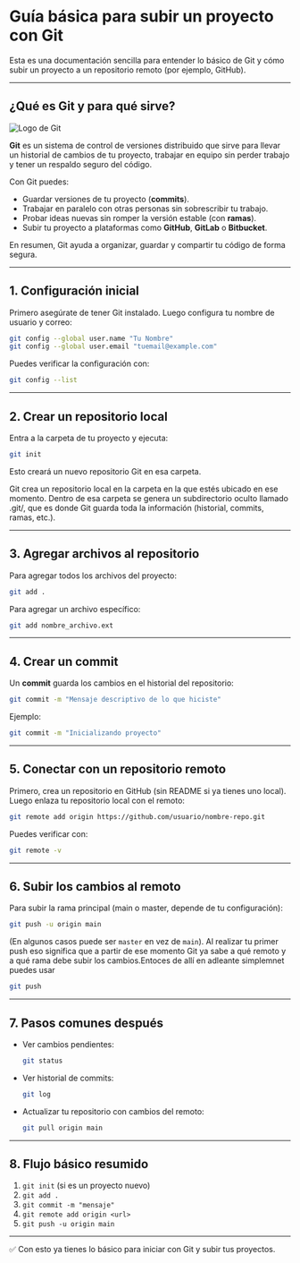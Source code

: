 # Guía básica para subir un proyecto con Git

Esta es una documentación sencilla para entender lo básico de Git y cómo subir un proyecto a un repositorio remoto (por ejemplo, GitHub).

---

## ¿Qué es Git y para qué sirve?

![Logo de Git](https://git-scm.com/images/logos/downloads/Git-Icon-1788C.png)

**Git** es un sistema de control de versiones distribuido que sirve para llevar un historial de cambios de tu proyecto, trabajar en equipo sin perder trabajo y tener un respaldo seguro del código.

Con Git puedes:  
- Guardar versiones de tu proyecto (**commits**).  
- Trabajar en paralelo con otras personas sin sobrescribir tu trabajo.  
- Probar ideas nuevas sin romper la versión estable (con **ramas**).  
- Subir tu proyecto a plataformas como **GitHub**, **GitLab** o **Bitbucket**.  

En resumen, Git ayuda a organizar, guardar y compartir tu código de forma segura.

---

## 1. Configuración inicial

Primero asegúrate de tener Git instalado. Luego configura tu nombre de usuario y correo:

```bash
git config --global user.name "Tu Nombre"
git config --global user.email "tuemail@example.com"
```

Puedes verificar la configuración con:

```bash
git config --list
```

---

## 2. Crear un repositorio local

Entra a la carpeta de tu proyecto y ejecuta:

```bash
git init
```

Esto creará un nuevo repositorio Git en esa carpeta.

Git crea un repositorio local en la carpeta en la que estés ubicado en ese momento.
Dentro de esa carpeta se genera un subdirectorio oculto llamado .git/, que es donde Git guarda toda la información (historial, commits, ramas, etc.).

---

## 3. Agregar archivos al repositorio

Para agregar todos los archivos del proyecto:

```bash
git add .
```

Para agregar un archivo específico:

```bash
git add nombre_archivo.ext
```

---

## 4. Crear un commit

Un **commit** guarda los cambios en el historial del repositorio:

```bash
git commit -m "Mensaje descriptivo de lo que hiciste"
```

Ejemplo:

```bash
git commit -m "Inicializando proyecto"
```

---

## 5. Conectar con un repositorio remoto

Primero, crea un repositorio en GitHub (sin README si ya tienes uno local).  
Luego enlaza tu repositorio local con el remoto:

```bash
git remote add origin https://github.com/usuario/nombre-repo.git
```

Puedes verificar con:

```bash
git remote -v
```

---

## 6. Subir los cambios al remoto

Para subir la rama principal (main o master, depende de tu configuración):

```bash
git push -u origin main
```

(En algunos casos puede ser `master` en vez de `main`).
Al realizar tu primer push eso significa que a partir de ese momento Git ya sabe a qué remoto y a qué rama debe subir los cambios.Entoces de allí en adleante simplemnet puedes usar 

```bash
git push 
```
---

## 7. Pasos comunes después

- Ver cambios pendientes:
  ```bash
  git status
  ```

- Ver historial de commits:
  ```bash
  git log
  ```

- Actualizar tu repositorio con cambios del remoto:
  ```bash
  git pull origin main
  ```

---

## 8. Flujo básico resumido

1. `git init` (si es un proyecto nuevo)
2. `git add .`
3. `git commit -m "mensaje"`
4. `git remote add origin <url>`
5. `git push -u origin main`

---

✅ Con esto ya tienes lo básico para iniciar con Git y subir tus proyectos.

